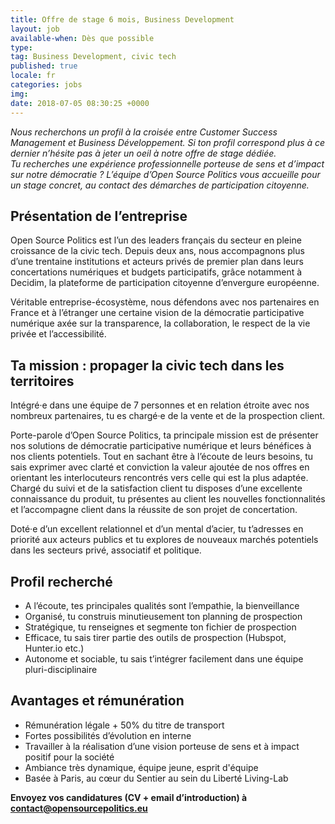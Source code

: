```yaml
---
title: Offre de stage 6 mois, Business Development
layout: job
available-when: Dès que possible
type:
tag: Business Development, civic tech
published: true
locale: fr
categories: jobs
img:
date: 2018-07-05 08:30:25 +0000
---
```

_Nous recherchons un profil à la croisée entre Customer Success Management et Business Développement.
Si ton profil correspond plus à ce dernier n’hésite pas à jeter un oeil à notre offre de stage dédiée._
<br>
*Tu recherches une expérience professionnelle porteuse de sens et d’impact sur notre démocratie ? L’équipe d’Open Source Politics vous accueille pour un stage concret, au contact des démarches de participation citoyenne.*

## Présentation de l’entreprise

Open Source Politics est l’un des leaders français du secteur en pleine croissance de la civic tech. Depuis deux ans, nous accompagnons plus d’une trentaine institutions et acteurs privés de premier plan dans leurs concertations numériques et budgets participatifs, grâce notamment à Decidim, la plateforme de participation citoyenne d’envergure européenne.

Véritable entreprise-écosystème, nous défendons avec nos partenaires en France et à l’étranger une certaine vision de la démocratie participative numérique axée sur la transparence, la collaboration, le respect de la vie privée et l’accessibilité.

## Ta mission : propager la civic tech dans les territoires

Intégré·e dans une équipe de 7 personnes et en relation étroite avec nos nombreux partenaires, tu es chargé·e de la vente et de la prospection client.

Porte-parole d’Open Source Politics, ta principale mission est de présenter nos solutions de démocratie participative numérique et leurs bénéfices à nos clients potentiels. Tout en sachant être à l’écoute de leurs besoins, tu sais exprimer avec clarté et conviction la valeur ajoutée de nos offres en orientant les interlocuteurs rencontrés vers celle qui est la plus adaptée. Chargé du suivi et de la satisfaction client tu disposes d’une excellente connaissance du produit, tu présentes au client les nouvelles fonctionnalités et l’accompagne client dans la réussite de son projet de concertation.

Doté·e d’un excellent relationnel et d’un mental d’acier, tu t’adresses en priorité aux acteurs publics et tu explores de nouveaux marchés potentiels dans les secteurs privé, associatif et politique.

## Profil recherché

- A l’écoute, tes principales qualités sont l’empathie, la bienveillance
- Organisé, tu construis minutieusement ton planning de prospection
- Stratégique, tu renseignes et segmente ton fichier de prospection
- Efficace, tu sais tirer partie des outils de prospection (Hubspot, Hunter.io etc.)
- Autonome et sociable, tu sais t’intégrer facilement dans une équipe pluri-disciplinaire

## Avantages et rémunération

- Rémunération légale + 50% du titre de transport
- Fortes possibilités d’évolution en interne
- Travailler à la réalisation d’une vision porteuse de sens et à impact positif pour la société
- Ambiance très dynamique, équipe jeune, esprit d'équipe
- Basée à Paris, au cœur du Sentier au sein du Liberté Living-Lab

**Envoyez vos candidatures (CV + email d’introduction) à <a href="mailto:contact@opensourcepolitics.eu">contact@opensourcepolitics.eu</a>**
